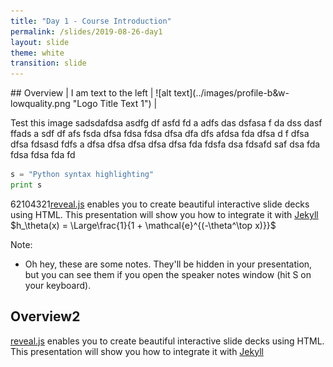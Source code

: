 ```yaml
---
title: "Day 1 - Course Introduction"
permalink: /slides/2019-08-26-day1
layout: slide
theme: white
transition: slide
---
```


<section data-markdown>
## Overview
| I am text to the left  | ![alt text](../images/profile-b&w-lowquality.png "Logo Title Text 1") |
	
Test this image sadsdafdsa asdfg df asfd fd a adfs das dsfasa f da dss dasf ffads a sdf df afs fsda dfsa fdsa fdsa dfsa dfa dfs afdsa fda dfsa d f dfsa dfsa fdsasd fdfs a dfsa dfsa dfsa dfsa dfsa fda fdsfa dsa fdsafd saf dsa fda fdsa fdsa fda fd	


```python
s = "Python syntax highlighting"
print s
```

62104321[reveal.js](https://github.com/hakimel/reveal.js/) enables you to create
beautiful interactive slide decks using HTML. This presentation will show you
how to integrate it with [Jekyll](http://jekyllrb.com/) $h_\theta(x) = \Large\frac{1}{1 + \mathcal{e}^{(-\theta^\top x)}}$

Note:
* Oh hey, these are some notes. They'll be hidden in your presentation, but you can see them if you open the speaker notes window (hit S on your keyboard).

</section>

<section data-markdown>
	
	
## Overview2

[reveal.js](https://github.com/hakimel/reveal.js/) enables you to create
beautiful interactive slide decks using HTML. This presentation will show you
how to integrate it with [Jekyll](http://jekyllrb.com/)
</section>
